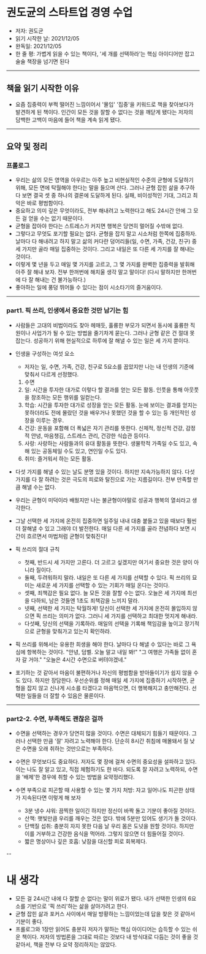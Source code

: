 # 권도균의 스타트업 경영 수업
- 저자: 권도균
- 읽기 시작한 날: 2021/12/05
- 완독일: 2021/12/05
- 한 줄 평: 가볍게 읽을 수 있는 책이다, '세 개를 선택하라'는 핵심 아이디어만 잡고 술술 책장을 넘기면 된다

---
## 책을 읽기 시작한 이유
- 요즘 집중력이 부쩍 떨어진 느낌이어서 '몰입' '집중'을 키워드로 책을 찾아보다가 발견하게 된 책이다. 인간이 모든 것을 잘할 수 없다는 것을 깨닫게 됐다는 저자의 담백한 고백이 마음에 들어 책을 계속 읽게 됐다.

---
## 요약 및 정리

### 프롤로그
- 우리는 삶의 모든 영역을 아우르는 아주 높고 비현실적인 수준의 균형에 도달하기 위해, 모든 면에 탁월해야 한다는 말을 들으며 산다. 그러나 균형 잡힌 삶을 추구하다 보면 결국 셋 중 하나의 결론에 도달하게 된다. 실패, 비이성적인 기대, 그리고 최악은 바로 평범함이다.
- 중요하고 의미 깊은 무엇이라도, 전부 해내려고 노력한다고 해도 24시간 안에 그 모든 걸 얻을 수는 없기 때문이다.
- 균형을 잡아야 한다는 스트레스가 커지면 행복은 당연히 멀어질 수밖애 없다.
- 그렇다고 무엇도 포기할 필요는 없다. 균형을 잡지 말고 시소처럼 한쪽에 집중하자. 날마다 다 해내려고 하지 말고 삶의 커다란 덩어리들(일, 수면, 가족, 건강, 친구) 중 세 가지만 골라 매일 집중하는 것이다. 그리고 내일은 또 다른 세 가지를 잘 해내는 것이다.
- 이렇게 몇 년을 두고 매일 몇 가지를 고르고, 그 몇 가지를 완벽한 집중력을 발휘해 아주 잘 해내 보자. 전부 한꺼번에 해치울 생각 말고 말이다! (다시 말하지만 한꺼번에 다 잘 해내는 건 불가능하다.)
- 좋아하는 일에 풍덩 뛰어들 수 있다는 점이 시소타기의 즐거움이다.

---

### part1. 픽 쓰리, 인생에서 중요한 것만 남기는 힘
- 사람들은 고대의 비법이라도 찾아 헤매듯, 훌륭한 부모가 되면서 동시에 훌륭한 직원이나 사업가가 될 수 있는 방법을 줄기차게 묻는다. 그러나 균형 같은 건 절대 못 잡는다. 성공하기 위해 현실적으로 하루에 잘 해낼 수 있는 일은 세 가지 뿐이다.

- 인생을 구성하는 여섯 요소
    - 저자는 일, 수면, 가족, 건강, 친구로 5요소를 꼽았지만 나는 내 인생의 기준에 맞춰서 다르게 선정했다.
    1. 수면
    2. 일: 시간을 투자한 대가로 이렇다 할 결과를 얻는 모든 활동. 인풋을 통해 아웃풋을 창조하는 모든 행위를 일컫는다.
    3. 학습: 시간을 투자한 대가로 성장을 얻는 모든 활동. 눈에 보이는 결과를 얻지는 못하더라도 전에 몰랐던 것을 배우거나 못했던 것을 할 수 있는 등 개인적인 성장을 이루는 경우.
    4. 건강: 운동을 포함해 더 폭넓은 자기 관리를 뜻한다. 신체적, 정신적 건강, 감정적 안녕, 마음챙김, 스트레스 관리, 건강한 식습관 등이다.
    5. 사랑: 사랑하는 사람들과의 유대 활동을 뜻한다. 생물학적 가족일 수도 있고, 속해 있는 공동체일 수도 있고, 연인일 수도 있다.
    6. 취미: 즐거워서 하는 모든 활동.

- 다섯 가지를 해낼 수 있는 날도 분명 있을 것이다. 하지만 지속가능하지 않다. 다섯 가지를 다 잘 하려는 것은 극도의 피로와 탈진으로 가는 지름길이다. 전부 만족할 만큼 해낼 수는 없다.
- 우리는 균형이 미덕이라 배웠지만 나는 불균형이야말로 성공과 행복의 열쇠라고 생각한다.
- 그날 선택한 세 가지에 온전히 집중하면 일주일 내내 대충 붙들고 있을 때보다 훨씬 더 잘해낼 수 있고 그래야 더 발전한다. 매일 다른 세 가지를 골라 전념하다 보면 시간이 흐르면서 마법처럼 균형이 맞춰진다!

- 픽 쓰리의 절대 규칙
    - 첫째, 반드시 세 가지만 고른다. 더 고르고 싶겠지만 여기서 중요한 것은 양이 아니라 질이다.
    - 둘째, 두려워하지 말라. 내일은 또 다른 세 가지를 선택할 수 있다. 픽 쓰리의 묘미는 새로운 세 가지를 선택할 수 있는 기회가 매일 온다는 것이다.
    - 셋째, 죄책감은 필요 없다. 늘 모든 것을 잘할 수는 없다. 오늘은 세 가지에 최선을 다하되, 남은 것들엔 1초도 죄책감을 느끼지 말라.
    - 넷째, 선택한 세 가지는 탁월하게! 당신이 선택한 세 가지에 온전히 몰입하지 않으면 픽 쓰리는 의미가 없다. 그러니 세 가지를 선택하고 최대한 멋지게 해내라.
    - 다섯째, 당신의 선택을 기록하라. 매일의 선택을 기록해 책임감을 높이고 장기적으로 균형을 맞춰가고 있는지 확인하라. 

- 픽 쓰리를 위해서는 유용한 희생을 해야 한다. 날마다 다 해낼 수 있다는 바로 그 욕심에 항복하는 것이다. "안녕, 덤벨. 오늘 말고 내일 봐!" "그 여행은 가족들 없이 혼자 갈 거야." "오늘은 4시간 수면으로 버텨야겠네."
- 포기하는 것 같아서 마음이 불편하거나 자신의 평범함을 받아들이기가 쉽지 않을 수도 있다. 하지만 장담한다. 우선순위를 정해 매일 세 가지에 집중하기 시작하면, 균형을 잡지 않고 신나게 시소를 타겠다고 마음먹으면, 더 행복해지고 충만해진다. 선택한 일들을 더 잘할 수 있음은 물론이다.

---

### part2-2. 수면, 부족해도 괜찮은 걸까

- 수면을 선택하는 경우가 당연히 많을 것이다. 수면은 대체되기 힘들기 때문이다. 그러나 선택한 만큼 '잘' 자려고 노력해야 한다. 단순히 8시간 취침에 매몰돼서 질 낮은 수면을 오래 취하는 것만으로는 부족하다.
- 수면은 무엇보다도 중요하다. 저자도 몇 장에 걸쳐 수면의 중요성을 설파하고 있다. 이는 나도 잘 알고 있고, 직접 체험하기도 한 바다. 되도록 잘 자려고 노력하되, 수면을 '배제'한 경우에 취할 수 있는 방법을 요약정리했다.

- 수면 부족으로 피곤할 때 사용할 수 있는 몇 가지 처방: 자고 일어나도 피곤한 상태가 지속된다면 이렇게 해 보자
    - 3분 냉수 샤워: 끔찍한 일이긴 하지만 정신이 바짝 돌고 기분이 좋아질 것이다.
    - 산책: 햇빛만큼 우리를 깨우는 것은 없다. 밖에 5분만 있어도 생기가 돌 것이다.
    - 단백질 섭취: 충분히 자지 못한 다음 날 우리 몸은 도넛을 원할 것이다. 하지만 이를 거부하고 건강한 음식을 먹어라. 그렇지 않으면 더 힘들어질 것이다.
    - 짧은 명상이나 깊은 호흡: 낮잠을 대신할 피로 회복제다.

--

# 내 생각
- 모든 걸 24시간 내에 다 잘할 순 없다는 말이 위로가 됐다. 내가 선택한 인생의 6요소를 기반으로 '픽 쓰리'하는 삶을 살아가려고 한다.
- 균형 잡힌 삶과 포커스 사이에서 매일 방황하는 느낌이었는데 답을 찾은 것 같아서 기분이 좋다.
- 프롤로그와 1장만 읽어도 충분히 저자가 말하는 핵심 아이디어는 습득할 수 있는 쉬운 책이다. 저자의 방법론을 그대로 따르는 것보다 내 방식대로 다듬는 것이 좋을 것 같아서, 책을 전부 다 요약 정리하지는 않았다.